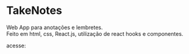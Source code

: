 # TakeNotes
Web App para anotações e lembretes. <br />Feito em html, css, React.js, utilização de react hooks e componentes.

acesse: <a ref="https://naaul.github.io/TakeNotes/"/>
